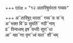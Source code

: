 +++
title = "१२ अतारिषुर्भरता गव्यवः"

+++
अ᳓तारिषुर् भरता᳓ गव्य᳓वः स᳓म्  
अ᳓भक्त वि᳓प्रः सुमतिं᳓ नदी᳓नाम्  
प्र᳓ पिन्वध्वम् इष᳓यन्तीः सुरा᳓धा  
आ᳓ वक्ष᳓णाः पृण᳓ध्वं यात᳓ शी᳓भम्